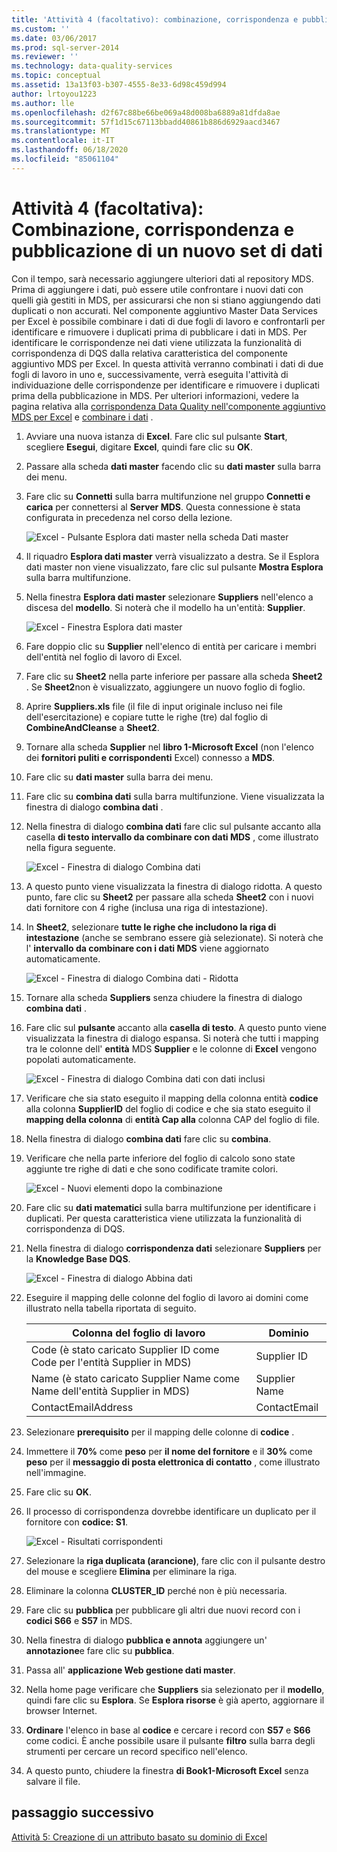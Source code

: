 ```yaml
---
title: 'Attività 4 (facoltativo): combinazione, corrispondenza e pubblicazione di un nuovo set di dati | Microsoft Docs'
ms.custom: ''
ms.date: 03/06/2017
ms.prod: sql-server-2014
ms.reviewer: ''
ms.technology: data-quality-services
ms.topic: conceptual
ms.assetid: 13a13f03-b307-4555-8e33-6d98c459d994
author: lrtoyou1223
ms.author: lle
ms.openlocfilehash: d2f67c88be66be069a48d008ba6889a81dfda8ae
ms.sourcegitcommit: 57f1d15c67113bbadd40861b886d6929aacd3467
ms.translationtype: MT
ms.contentlocale: it-IT
ms.lasthandoff: 06/18/2020
ms.locfileid: "85061104"
---
```

# <a name="task-4-optional-combining-matching-and-publishing-new-set-of-data"></a>Attività 4 (facoltativa): Combinazione, corrispondenza e pubblicazione di un nuovo set di dati
  Con il tempo, sarà necessario aggiungere ulteriori dati al repository MDS. Prima di aggiungere i dati, può essere utile confrontare i nuovi dati con quelli già gestiti in MDS, per assicurarsi che non si stiano aggiungendo dati duplicati o non accurati. Nel componente aggiuntivo Master Data Services per Excel è possibile combinare i dati di due fogli di lavoro e confrontarli per identificare e rimuovere i duplicati prima di pubblicare i dati in MDS. Per identificare le corrispondenze nei dati viene utilizzata la funzionalità di corrispondenza di DQS dalla relativa caratteristica del componente aggiuntivo MDS per Excel. In questa attività verranno combinati i dati di due fogli di lavoro in uno e, successivamente, verrà eseguita l'attività di individuazione delle corrispondenze per identificare e rimuovere i duplicati prima della pubblicazione in MDS. Per ulteriori informazioni, vedere la pagina relativa alla [corrispondenza Data Quality nell'componente aggiuntivo MDS per Excel](https://msdn.microsoft.com/library/hh548681.aspx) e [combinare i dati](https://msdn.microsoft.com/library/hh548680.aspx) .  
  
1.  Avviare una nuova istanza di **Excel**. Fare clic sul pulsante **Start**, scegliere **Esegui**, digitare **Excel**, quindi fare clic su **OK**.  
  
2.  Passare alla scheda **dati master** facendo clic su **dati master** sulla barra dei menu.  
  
3.  Fare clic su **Connetti** sulla barra multifunzione nel gruppo **Connetti e carica** per connettersi al **Server MDS**. Questa connessione è stata configurata in precedenza nel corso della lezione.  
  
     ![Excel - Pulsante Esplora dati master nella scheda Dati master](../../2014/tutorials/media/et-combinematchandpublishnewsod-01.jpg "Excel - Pulsante Esplora dati master nella scheda Dati master")  
  
4.  Il riquadro **Esplora dati master** verrà visualizzato a destra. Se il Esplora dati master non viene visualizzato, fare clic sul pulsante **Mostra Esplora** sulla barra multifunzione.  
  
5.  Nella finestra **Esplora dati master** selezionare **Suppliers** nell'elenco a discesa del **modello**. Si noterà che il modello ha un'entità: **Supplier**.  
  
     ![Excel - Finestra Esplora dati master](../../2014/tutorials/media/et-combinematchandpublishnewsod-02.jpg "Excel - Finestra Esplora dati master")  
  
6.  Fare doppio clic su **Supplier** nell'elenco di entità per caricare i membri dell'entità nel foglio di lavoro di Excel.  
  
7.  Fare clic su **Sheet2** nella parte inferiore per passare alla scheda **Sheet2** . Se **Sheet2**non è visualizzato, aggiungere un nuovo foglio di foglio.  
  
8.  Aprire **Suppliers.xls** file (il file di input originale incluso nei file dell'esercitazione) e copiare tutte le righe (tre) dal foglio di **CombineAndCleanse** a **Sheet2**.  
  
9. Tornare alla scheda **Supplier** nel **libro 1-Microsoft Excel** (non l'elenco dei **fornitori puliti e corrispondenti** Excel) connesso a **MDS**.  
  
10. Fare clic su **dati master** sulla barra dei menu.  
  
11. Fare clic su **combina dati** sulla barra multifunzione. Viene visualizzata la finestra di dialogo **combina dati** .  
  
12. Nella finestra di dialogo **combina dati** fare clic sul pulsante accanto alla casella **di testo intervallo da combinare con dati MDS** , come illustrato nella figura seguente.  
  
     ![Excel - Finestra di dialogo Combina dati](../../2014/tutorials/media/et-combinematchandpublishnewsod-03.jpg "Excel - Finestra di dialogo Combina dati")  
  
13. A questo punto viene visualizzata la finestra di dialogo ridotta. A questo punto, fare clic su **Sheet2** per passare alla scheda **Sheet2** con i nuovi dati fornitore con 4 righe (inclusa una riga di intestazione).  
  
14. In **Sheet2**, selezionare **tutte le righe che includono la riga di intestazione** (anche se sembrano essere già selezionate). Si noterà che l' **intervallo da combinare con i dati MDS** viene aggiornato automaticamente.  
  
     ![Excel - Finestra di dialogo Combina dati - Ridotta](../../2014/tutorials/media/et-combinematchandpublishnewsod-04.jpg "Excel - Finestra di dialogo Combina dati - Ridotta")  
  
15. Tornare alla scheda **Suppliers** senza chiudere la finestra di dialogo **combina dati** .  
  
16. Fare clic sul **pulsante** accanto alla **casella di testo**. A questo punto viene visualizzata la finestra di dialogo espansa. Si noterà che tutti i mapping tra le colonne dell' **entità** MDS **Supplier** e le colonne di **Excel** vengono popolati automaticamente.  
  
     ![Excel - Finestra di dialogo Combina dati con dati inclusi](../../2014/tutorials/media/et-combinematchandpublishnewsod-05.jpg "Excel - Finestra di dialogo Combina dati con dati inclusi")  
  
17. Verificare che sia stato eseguito il mapping della colonna entità **codice** alla colonna **SupplierID** del foglio di codice e che sia stato eseguito il **mapping della colonna** di **entità Cap alla** colonna CAP del foglio di file.  
  
18. Nella finestra di dialogo **combina dati** fare clic su **combina**.  
  
19. Verificare che nella parte inferiore del foglio di calcolo sono state aggiunte tre righe di dati e che sono codificate tramite colori.  
  
     ![Excel - Nuovi elementi dopo la combinazione](../../2014/tutorials/media/et-combinematchandpublishnewsod-06.jpg "Excel - Nuovi elementi dopo la combinazione")  
  
20. Fare clic su **dati matematici** sulla barra multifunzione per identificare i duplicati. Per questa caratteristica viene utilizzata la funzionalità di corrispondenza di DQS.  
  
21. Nella finestra di dialogo **corrispondenza dati** selezionare **Suppliers** per la **Knowledge Base DQS**.  
  
     ![Excel - Finestra di dialogo Abbina dati](../../2014/tutorials/media/et-combinematchandpublishnewsod-07.jpg "Excel - Finestra di dialogo Abbina dati")  
  
22. Eseguire il mapping delle colonne del foglio di lavoro ai domini come illustrato nella tabella riportata di seguito.  
  
    |Colonna del foglio di lavoro|Dominio|  
    |----------------------|------------|  
    |Code (è stato caricato Supplier ID come Code per l'entità Supplier in MDS)|Supplier ID|  
    |Name (è stato caricato Supplier Name come Name dell'entità Supplier in MDS)|Supplier Name|  
    |ContactEmailAddress|ContactEmail|  
  
23. Selezionare **prerequisito** per il mapping delle colonne di **codice** .  
  
24. Immettere il **70%** come **peso** per **il nome del fornitore** e il **30%** come **peso** per il **messaggio di posta elettronica di contatto** , come illustrato nell'immagine.  
  
25. Fare clic su **OK**.  
  
26. Il processo di corrispondenza dovrebbe identificare un duplicato per il fornitore con **codice: S1**.  
  
     ![Excel - Risultati corrispondenti](../../2014/tutorials/media/et-combinematchandpublishnewsod-08.jpg "Excel - Risultati corrispondenti")  
  
27. Selezionare la **riga duplicata (arancione)**, fare clic con il pulsante destro del mouse e scegliere **Elimina** per eliminare la riga.  
  
28. Eliminare la colonna **CLUSTER_ID** perché non è più necessaria.  
  
29. Fare clic su **pubblica** per pubblicare gli altri due nuovi record con i **codici S66** e **S57** in MDS.  
  
30. Nella finestra di dialogo **pubblica e annota** aggiungere un' **annotazione**e fare clic su **pubblica**.  
  
31. Passa all' **applicazione Web gestione dati master**.  
  
32. Nella home page verificare che **Suppliers** sia selezionato per il **modello**, quindi fare clic su **Esplora**. Se **Esplora risorse** è già aperto, aggiornare il browser Internet.  
  
33. **Ordinare** l'elenco in base al **codice** e cercare i record con **S57** e **S66** come codici. È anche possibile usare il pulsante **filtro** sulla barra degli strumenti per cercare un record specifico nell'elenco.  
  
34. A questo punto, chiudere la finestra **di Book1-Microsoft Excel** senza salvare il file.  
  
## <a name="next-step"></a>passaggio successivo  
 [Attività 5: Creazione di un attributo basato su dominio di Excel](../../2014/tutorials/task-5-creating-a-domain-based-attribute-from-excel.md)  
  
  
